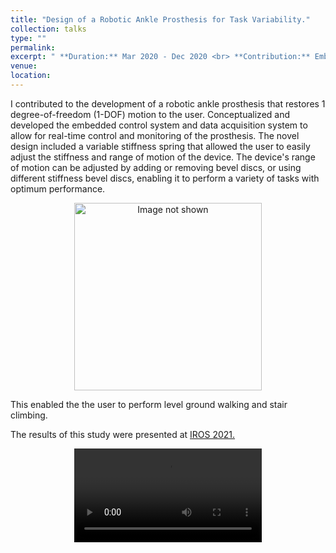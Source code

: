 ```yaml
---
title: "Design of a Robotic Ankle Prosthesis for Task Variability."
collection: talks
type: ""
permalink: 
excerpt: " **Duration:** Mar 2020 - Dec 2020 <br> **Contribution:** Embedded system design, Data Acquisition system, Control theory, Machine Design." 
venue:  
location: 
---
```




I contributed to the development of a robotic ankle prosthesis that restores 1 degree-of-freedom (1-DOF) motion to the user. Conceptualized and developed the embedded control system and data acquisition system to allow for real-time control and monitoring of the prosthesis. The novel design included a variable stiffness spring that allowed the user to easily adjust the stiffness and range of motion of the device. The device's range of motion can be adjusted by adding or removing bevel discs, or using different stiffness bevel discs, enabling it to perform a variety of tasks with optimum performance. 

<div align="center">
<img src="http://cshah96.github.io/ChinmayShah.github.io/images/Combo.JPG" alt="Image not shown" width="300" height="300">
 </div>

This enabled the the user to perform level ground walking and stair climbing. 

The results of this study were presented at [IROS 2021.](https://cshah96.github.io/ChinmayShah.github.io//publications/1-Paper.md/)

<div align="center">
<video controls>
  <source src="http://cshah96.github.io/ChinmayShah.github.io/images/IROS_FINAL_VIDEO.mp4" type="video/mp4">
  Your browser does not support the video tag.
</video>
</div>